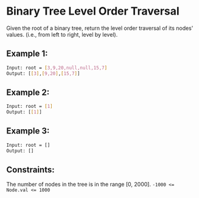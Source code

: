 # Binary Tree Level Order Traversal

Given the root of a binary tree, return the level order traversal of its nodes' values. (i.e., from left to right, level by level).

## Example 1:

```bash
Input: root = [3,9,20,null,null,15,7]
Output: [[3],[9,20],[15,7]]
```

## Example 2:

```bash
Input: root = [1]
Output: [[1]]
```

## Example 3:

```bash
Input: root = []
Output: []
```

## Constraints:

The number of nodes in the tree is in the range [0, 2000].
`-1000 <= Node.val <= 1000`